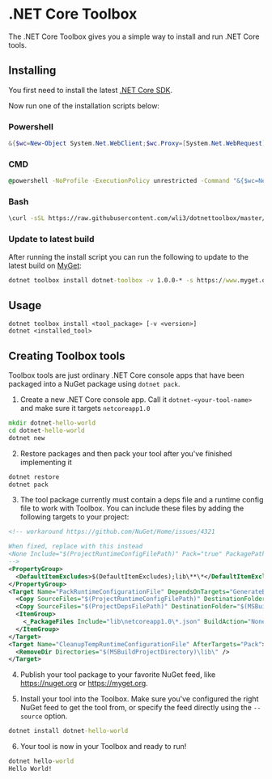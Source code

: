 # .NET Core Toolbox

The .NET Core Toolbox gives you a simple way to install and run .NET Core tools.

## Installing

You first need to install the latest [.NET Core SDK](https://github.com/dotnet/cli#installers-and-binaries).

Now run one of the installation scripts below:

### Powershell
```powershell
&{$wc=New-Object System.Net.WebClient;$wc.Proxy=[System.Net.WebRequest]::DefaultWebProxy;$wc.Proxy.Credentials=[System.Net.CredentialCache]::DefaultNetworkCredentials;Invoke-Expression($wc.DownloadString('https://raw.githubusercontent.com/wli3/dotnettoolbox/master/install.ps1'))}
```

### CMD
```cmd
@powershell -NoProfile -ExecutionPolicy unrestricted -Command "&{$wc=New-Object System.Net.WebClient;$wc.Proxy=[System.Net.WebRequest]::DefaultWebProxy;$wc.Proxy.Credentials=[System.Net.CredentialCache]::DefaultNetworkCredentials;Invoke-Expression($wc.DownloadString('https://raw.githubusercontent.com/wli3/dotnettoolbox/master/install.ps1'))}"
```

### Bash
```bash
\curl -sSL https://raw.githubusercontent.com/wli3/dotnettoolbox/master/install.sh | bash
```

### Update to latest build

After running the install script you can run the following to update to the latest build on [MyGet](https://www.myget.org/gallery/wli3):
```cmd
dotnet toolbox install dotnet-toolbox -v 1.0.0-* -s https://www.myget.org/F/wli3/api/v3/index.json
```

## Usage

```
dotnet toolbox install <tool_package> [-v <version>]
dotnet <installed_tool>
```

## Creating Toolbox tools

Toolbox tools are just ordinary .NET Core console apps that have been packaged into a NuGet package using `dotnet pack`. 

1. Create a new .NET Core console app. Call it `dotnet-<your-tool-name>` and make sure it targets `netcoreapp1.0`

```cmd
mkdir dotnet-hello-world
cd dotnet-hello-world
dotnet new
```

2. Restore packages and then pack your tool after you've finished implementing it

```cmd
dotnet restore
dotnet pack
```

3. The tool package currently must contain a deps file and a runtime config file to work with Toolbox. You can include these files by adding the following targets to your project:

```xml
<!-- workaround https://github.com/NuGet/Home/issues/4321

When fixed, replace with this instead
<None Include="$(ProjectRuntimeConfigFilePath)" Pack="true" PackagePath="lib\$(TargetFramework)\" />
-->
<PropertyGroup>
  <DefaultItemExcludes>$(DefaultItemExcludes);lib\**\*</DefaultItemExcludes>
</PropertyGroup>
<Target Name="PackRuntimeConfigurationFile" DependsOnTargets="GenerateBuildRuntimeConfigurationFiles" BeforeTargets="_GetPackageFiles">
  <Copy SourceFiles="$(ProjectRuntimeConfigFilePath)" DestinationFolder="$(MSBuildProjectDirectory)\lib\netcoreapp1.0\" />
  <Copy SourceFiles="$(ProjectDepsFilePath)" DestinationFolder="$(MSBuildProjectDirectory)\lib\netcoreapp1.0\" />
  <ItemGroup>
    <_PackageFiles Include="lib\netcoreapp1.0\*.json" BuildAction="None" PackagePath="%(Identity)" />
  </ItemGroup>
</Target>
<Target Name="CleanupTempRuntimeConfigurationFile" AfterTargets="Pack">
  <RemoveDir Directories="$(MSBuildProjectDirectory)\lib\" />
</Target>
```

4. Publish your tool package to your favorite NuGet feed, like https://nuget.org or https://myget.org.

5. Install your tool into the Toolbox. Make sure you've configured the right NuGet feed to get the tool from, or specify the feed directly using the `--source` option.

```cmd
dotnet install dotnet-hello-world
```

6. Your tool is now in your Toolbox and ready to run!

```cmd
dotnet hello-world
Hello World!
```